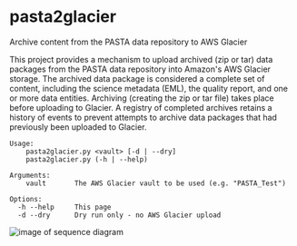 # pasta2glacier
Archive content from the PASTA data repository to AWS Glacier

This project provides a mechanism to upload archived (zip or tar) data
packages from the PASTA data repository into Amazon's AWS Glacier storage. The
archived data package is considered a complete set of content, including the
science metadata (EML), the quality report, and one or more data entities.
Archiving (creating the zip or tar file) takes place before uploading to
Glacier. A registry of completed archives retains a history of events to
prevent attempts to archive data packages that had previously been uploaded to
Glacier.

    Usage:
        pasta2glacier.py <vault> [-d | --dry] 
        pasta2glacier.py (-h | --help)
        
    Arguments:
        vault       The AWS Glacier vault to be used (e.g. "PASTA_Test")

    Options:
      -h --help     This page
      -d --dry      Dry run only - no AWS Glacier upload


![image of sequence diagram](https://www.planttext.com/plantuml/img/PP2n2W8n38RtF4Lnqk4GRxn1L8Hp57INj1SqMDkIje9lRyNpv7GA2V_taMGL4qhADmkGE5bIa_twS5nNTTLQD4mo0T0-kmxbeNPPX0qwWb0WDXpG9HMmEEhpEmuT9jGOIVM3xURBzqg04L8j1s-ZBCTqwbZ892zCSJhNQAuvp5_UnGoiz-4N7xMDqfbjfr3CXU_qcsq_gKZk6-gdrPzBA0RlufzcEAvixC-3fpW1O5LA-UWJ)